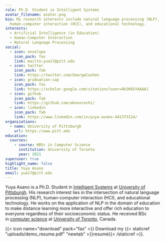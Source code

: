 ```yaml
---
role: Ph.D. Student in Intelligent Systems
avatar_filename: avatar.png
bio: My research interests include natural language processing (NLP),
  human-computer interaction (HCI), and educational technology.
interests:
  - Artificial Intelligence (in Education)
  - Human-Computer Interaction
  - Natural Language Processing
social:
  - icon: envelope
    icon_pack: fas
    link: mailto:yua17@pitt.edu
  - icon: twitter
    icon_pack: fab
    link: https://twitter.com/GeorgeCushen
  - icon: graduation-cap
    icon_pack: fas
    link: https://scholar.google.com/citations?user=0k3K65YAAAAJ
  - icon: github
    icon_pack: fab
    link: https://github.com/akonoroshi/
  - icon: linkedin
    icon_pack: fab
    link: https://www.linkedin.com/in/yuya-asano-441373124/
organizations:
  - name: University of Pittsburgh
    url: https://www.pitt.edu
education:
  courses:
    - course: HBSc in Computer Science
      institution: University of Toronto
      year: 2021
superuser: true
highlight_name: false
title: Yuya Asano
email: yua17@pitt.edu
---
```

Yuya Asano is a Ph.D. Student in [Intelligent Systems](http://www.isp.pitt.edu/) at [University of Pittsburgh](https://www.pitt.edu/). His research interest lies in the intersection of natural language processing (NLP), human-computer interaction (HCI), and educational technology. He works on the application of NLP in the domain of education to make distance learning more interactive and offer rich education to everyone regardless of their socioeconomic status. He received BSc in [computer science](https://web.cs.toronto.edu/) at [University of Toronto](https://www.utoronto.ca/), Canada.

{{< icon name="download" pack="fas" >}} Download my {{< staticref "uploads/demo_resume.pdf" "newtab" >}}resumé{{< /staticref >}}.